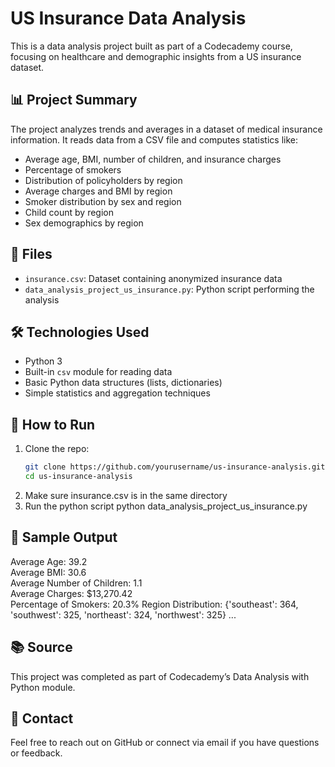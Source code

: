 # US Insurance Data Analysis

This is a data analysis project built as part of a Codecademy course, focusing on healthcare and demographic insights from a US insurance dataset.

## 📊 Project Summary

The project analyzes trends and averages in a dataset of medical insurance information. It reads data from a CSV file and computes statistics like:

- Average age, BMI, number of children, and insurance charges
- Percentage of smokers
- Distribution of policyholders by region
- Average charges and BMI by region
- Smoker distribution by sex and region
- Child count by region
- Sex demographics by region

## 📁 Files

- `insurance.csv`: Dataset containing anonymized insurance data
- `data_analysis_project_us_insurance.py`: Python script performing the analysis

## 🛠️ Technologies Used

- Python 3
- Built-in `csv` module for reading data
- Basic Python data structures (lists, dictionaries)
- Simple statistics and aggregation techniques

## 🚀 How to Run

1. Clone the repo:
   ```bash
   git clone https://github.com/yourusername/us-insurance-analysis.git
   cd us-insurance-analysis
2. Make sure insurance.csv is in the same directory
3. Run the python script
     python data_analysis_project_us_insurance.py
## 📌 Sample Output
Average Age: 39.2  
Average BMI: 30.6  
Average Number of Children: 1.1  
Average Charges: $13,270.42  
Percentage of Smokers: 20.3%
Region Distribution: {'southeast': 364, 'southwest': 325, 'northeast': 324, 'northwest': 325}
...
## 📚 Source
This project was completed as part of Codecademy’s Data Analysis with Python module.

## 📧 Contact
Feel free to reach out on GitHub or connect via email if you have questions or feedback.
